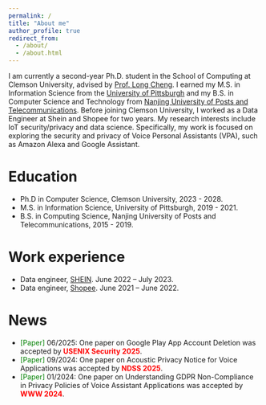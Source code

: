 ```yaml
---
permalink: /
title: "About me"
author_profile: true
redirect_from: 
  - /about/
  - /about.html
---
```


I am currently a second-year Ph.D. student in the School of Computing at Clemson University, advised by [Prof. Long Cheng](https://people.computing.clemson.edu/~lcheng2/). I earned my M.S. in Information Science from the [University of Pittsburgh](https://www.sci.pitt.edu/) and my B.S. in Computer Science and Technology from [Nanjing University of Posts and Telecommunications](https://www.njupt.edu.cn/en/). Before joining Clemson University, I worked as a Data Engineer at Shein and Shopee for two years. My research interests include IoT security/privacy and data science. Specifically, my work is focused on exploring the security and privacy of Voice Personal Assistants (VPA), such as Amazon Alexa and Google Assistant.

Education
======
* Ph.D in Computer Science, Clemson University, 2023 - 2028.
* M.S. in Information Science, University of Pittsburgh, 2019 - 2021.
* B.S. in Computing Science, Nanjing University of Posts and Telecommunications, 2015 - 2019.

Work experience
======
* Data engineer, [SHEIN](https://careers.shein.com/). June 2022 – July 2023.
* Data engineer, [Shopee](https://careers.shopee.sg/). June 2021 – June 2022.

News
======
- <span style="color:green;">[Paper]</span> 06/2025: One paper on Google Play App Account Deletion was accepted by <span style="color:red; font-weight:bold;">USENIX Security 2025</span>.
- <span style="color:green;">[Paper]</span> 09/2024: One paper on Acoustic Privacy Notice for Voice Applications was accepted by <span style="color:red; font-weight:bold;">NDSS 2025</span>.
- <span style="color:green;">[Paper]</span> 01/2024: One paper on Understanding GDPR Non-Compliance in Privacy Policies of Voice Assistant Applications was accepted by <span style="color:red; font-weight:bold;">WWW 2024</span>.

